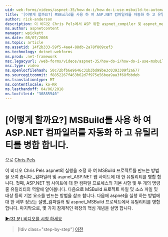 ```yaml
---
uid: web-forms/videos/aspnet-35/how-do-i/how-do-i-use-msbuild-to-automate-the-aspnet-compiler-and-merge-utilities
title: '[어떻게 할까요?] MSBuild를 사용 하 여 ASP.NET 컴파일러를 자동화 하 고 유틸리티 병합 | Microsoft Docs'
author: rick-anderson
description: 이 비디오 Chris Pels에서 ASP 위한 aspnet_compiler 및 aspnet_merge 유틸리티의 실행을 조정 하 여 MSBuild 프로젝트를 만드는 방법을 보여 줍니다 중...
ms.author: aspnetcontent
manager: wpickett
ms.date: 08/07/2008
ms.topic: article
ms.assetid: 14f2b333-59f5-4ae4-88db-2a78f809cef3
ms.technology: dotnet-webforms
ms.prod: .net-framework
msc.legacyurl: /web-forms/videos/aspnet-35/how-do-i/how-do-i-use-msbuild-to-automate-the-aspnet-compiler-and-merge-utilities
msc.type: video
ms.openlocfilehash: 50c72bfb6e9646c31b3bd99be3c0393309f2a677
ms.sourcegitcommit: f8852267f463b62d7f975e56bea9aa3f68fbbdeb
ms.translationtype: MT
ms.contentlocale: ko-KR
ms.lasthandoff: 04/06/2018
ms.locfileid: "30885540"
---
```

<a name="how-do-i-use-msbuild-to-automate-the-aspnet-compiler-and-merge-utilities"></a>[어떻게 할까요?] MSBuild를 사용 하 여 ASP.NET 컴파일러를 자동화 하 고 유틸리티를 병합 합니다.
====================
으로 [Chris Pels](https://twitter.com/chrispels)

이 비디오 Chris Pels aspnet의 실행을 조정 하 여 MSBuild 프로젝트를 만드는 방법을 보여 줍니다.\_컴파일러 및 aspnet\_ASP.NET 웹 사이트에 대 한 유틸리티를 병합 합니다. 첫째, ASP.NET 웹 사이트에 대 한 컴파일 프로세스의 기본 사항 및 두 개의 명령줄 유틸리티의 역할에 알아봅니다. 다음으로 MSBuild 프로젝트 파일 및 소스 파일 및 대상 등의 기본 요소를 만드는 방법을 참조 합니다. 다음에 aspnet을 실행 하는 방법에 대 한 세부 정보는 설명\_컴파일러 및 aspnet\_MSBuild 프로젝트에서 유틸리티를 병합 합니다. 마지막으로, 몇 가지 잠재적인 확장의 핵심 개념을 설명 합니다.

[&#9654;(31 분) 비디오를 시청 하세요](https://channel9.msdn.com/Blogs/ASP-NET-Site-Videos/how-do-i-use-msbuild-to-automate-the-aspnet-compiler-and-merge-utilities)

> [!div class="step-by-step"]
> [이전](how-do-i-serialize-a-graph-with-the-entity-framework.md)
